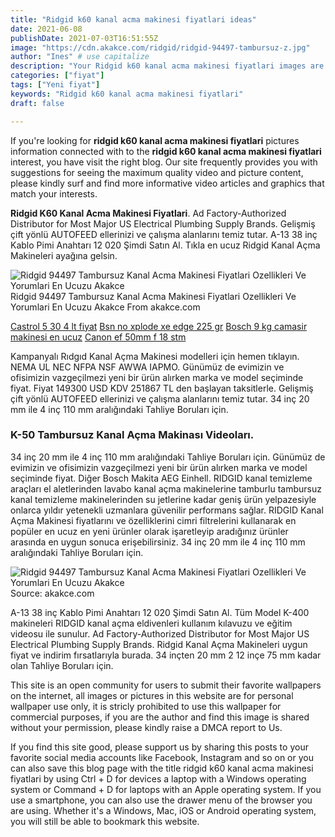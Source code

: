 ```yaml
---
title: "Ridgid k60 kanal acma makinesi fiyatlari ideas"
date: 2021-06-08
publishDate: 2021-07-03T16:51:55Z
image: "https://cdn.akakce.com/ridgid/ridgid-94497-tambursuz-z.jpg"
author: "Ines" # use capitalize
description: "Your Ridgid k60 kanal acma makinesi fiyatlari images are available in this site. Ridgid k60 kanal acma makinesi fiyatlari are a topic that is being searched for and liked by netizens today. You can Get the Ridgid k60 kanal acma makinesi fiyatlari files here. Find and Download all free images."
categories: ["fiyat"]
tags: ["Yeni fiyat"]
keywords: "Ridgid k60 kanal acma makinesi fiyatlari"
draft: false

---
```


If you're looking for **ridgid k60 kanal acma makinesi fiyatlari** pictures information connected with to the **ridgid k60 kanal acma makinesi fiyatlari** interest, you have visit the right  blog.  Our site frequently  provides you with  suggestions  for seeing  the maximum  quality video and picture  content, please kindly surf and find more informative video articles and graphics  that match your interests.

**Ridgid K60 Kanal Acma Makinesi Fiyatlari**. Ad Factory-Authorized Distributor for Most Major US Electrical Plumbing Supply Brands. Gelişmiş çift yönlü AUTOFEED ellerinizi ve çalışma alanlarını temiz tutar. A-13 38 inç Kablo Pimi Anahtarı 12 020 Şimdi Satın Al. Tıkla en ucuz Ridgid Kanal Açma Makineleri ayağına gelsin.

![Ridgid 94497 Tambursuz Kanal Acma Makinesi Fiyatlari Ozellikleri Ve Yorumlari En Ucuzu Akakce](https://cdn.akakce.com/ridgid/ridgid-94497-tambursuz-z.jpg "Ridgid 94497 Tambursuz Kanal Acma Makinesi Fiyatlari Ozellikleri Ve Yorumlari En Ucuzu Akakce")
Ridgid 94497 Tambursuz Kanal Acma Makinesi Fiyatlari Ozellikleri Ve Yorumlari En Ucuzu Akakce From akakce.com

[Castrol 5 30 4 lt fiyat](/castrol-5-30-4-lt-fiyat/)
[Bsn no xplode xe edge 225 gr](/bsn-no-xplode-xe-edge-225-gr/)
[Bosch 9 kg camasir makinesi en ucuz](/bosch-9-kg-camasir-makinesi-en-ucuz/)
[Canon ef 50mm f 18 stm](/canon-ef-50mm-f-18-stm/)

Kampanyalı Rıdgıd Kanal Açma Makinesi modelleri için hemen tıklayın. NEMA UL NEC NFPA NSF AWWA IAPMO. Günümüz de evimizin ve ofisimizin vazgeçilmezi yeni bir ürün alırken marka ve model seçiminde fiyat. Fiyat 149300 USD KDV 251867 TL den başlayan taksitlerle. Gelişmiş çift yönlü AUTOFEED ellerinizi ve çalışma alanlarını temiz tutar. 34 inç 20 mm ile 4 inç 110 mm aralığındaki Tahliye Boruları için.

### K-50 Tambursuz Kanal Açma Makinası Videoları.

34 inç 20 mm ile 4 inç 110 mm aralığındaki Tahliye Boruları için. Günümüz de evimizin ve ofisimizin vazgeçilmezi yeni bir ürün alırken marka ve model seçiminde fiyat. Diğer Bosch Makita AEG Einhell. RIDGID kanal temizleme araçları el aletlerinden lavabo kanal açma makinelerine tamburlu tambursuz kanal temizleme makinelerinden su jetlerine kadar geniş ürün yelpazesiyle onlarca yıldır yetenekli uzmanlara güvenilir performans sağlar. RIDGID Kanal Açma Makinesi fiyatlarını ve özelliklerini cimri filtrelerini kullanarak en popüler en ucuz en yeni ürünler olarak işaretleyip aradığınız ürünler arasında en uygun sonuca erişebilirsiniz. 34 inç 20 mm ile 4 inç 110 mm aralığındaki Tahliye Boruları için.


![Ridgid 94497 Tambursuz Kanal Acma Makinesi Fiyatlari Ozellikleri Ve Yorumlari En Ucuzu Akakce](https://cdn.akakce.com/ridgid/ridgid-94497-tambursuz-z.jpg "Ridgid 94497 Tambursuz Kanal Acma Makinesi Fiyatlari Ozellikleri Ve Yorumlari En Ucuzu Akakce")
Source: akakce.com

A-13 38 inç Kablo Pimi Anahtarı 12 020 Şimdi Satın Al. Tüm Model K-400 makineleri RIDGID kanal açma eldivenleri kullanım kılavuzu ve eğitim videosu ile sunulur. Ad Factory-Authorized Distributor for Most Major US Electrical Plumbing Supply Brands. Ridgid Kanal Açma Makineleri uygun fiyat ve indirim fırsatlarıyla burada. 34 inçten 20 mm 2 12 inçe 75 mm kadar olan Tahliye Boruları için.

This site is an open community for users to submit their favorite wallpapers on the internet, all images or pictures in this website are for personal wallpaper use only, it is stricly prohibited to use this wallpaper for commercial purposes, if you are the author and find this image is shared without your permission, please kindly raise a DMCA report to Us.

If you find this site good, please support us by sharing this posts to your favorite social media accounts like Facebook, Instagram and so on or you can also save this blog page with the title ridgid k60 kanal acma makinesi fiyatlari by using Ctrl + D for devices a laptop with a Windows operating system or Command + D for laptops with an Apple operating system. If you use a smartphone, you can also use the drawer menu of the browser you are using. Whether it's a Windows, Mac, iOS or Android operating system, you will still be able to bookmark this website.
